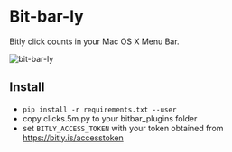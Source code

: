 Bit-bar-ly
==========
Bitly click counts in your Mac OS X Menu Bar.

![bit-bar-ly](https://lunavision.s3-us-west-1.amazonaws.com/bit-bar-ly.png)

Install
-------
- `pip install -r requirements.txt --user`
- copy clicks.5m.py to your bitbar_plugins folder
- set `BITLY_ACCESS_TOKEN` with your token obtained from https://bitly.is/accesstoken
